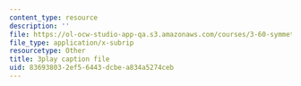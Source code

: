 ```yaml
---
content_type: resource
description: ''
file: https://ol-ocw-studio-app-qa.s3.amazonaws.com/courses/3-60-symmetry-structure-and-tensor-properties-of-materials-fall-2005/836938032ef56443dcbea834a5274ceb_XYKEtZiierI.srt
file_type: application/x-subrip
resourcetype: Other
title: 3play caption file
uid: 83693803-2ef5-6443-dcbe-a834a5274ceb
---
```

